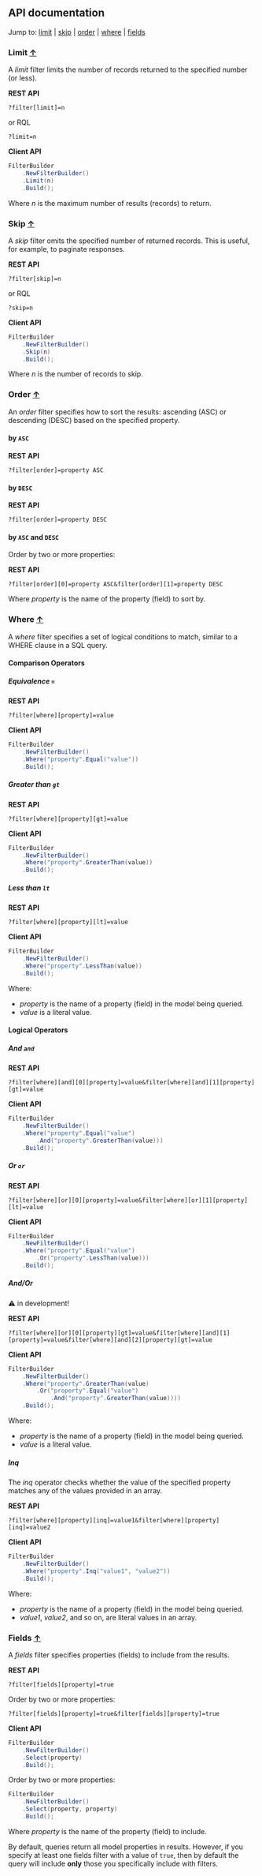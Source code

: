 ## API documentation

Jump to:
  [limit](#limit-) |
  [skip](#skip-) |
  [order](#order-) |
  [where](#where-) |
  [fields](#fields-)

### Limit [&uarr;](#api-documentation)

A *limit* filter limits the number of records returned to the specified number (or less).

**REST API**

```
?filter[limit]=n
```

or RQL

```
?limit=n
```

**Client API**

``` cs
FilterBuilder
    .NewFilterBuilder()
    .Limit(n)
    .Build();
```

Where *n* is the maximum number of results (records) to return.

### Skip [&uarr;](#api-documentation)

A *skip* filter omits the specified number of returned records. This is useful, for example, to paginate responses.

**REST API**

```
?filter[skip]=n
```

or RQL

```
?skip=n
```

**Client API**

``` cs
FilterBuilder
    .NewFilterBuilder()
    .Skip(n)
    .Build();
```

Where *n* is the number of records to skip.

### Order [&uarr;](#api-documentation)

An *order* filter specifies how to sort the results: ascending (ASC) or descending (DESC) based on the specified property.

#### by `ASC`

**REST API**

```
?filter[order]=property ASC
```

#### by `DESC`

**REST API**

```
?filter[order]=property DESC
```

#### by `ASC` and `DESC`

Order by two or more properties:

**REST API**

```
?filter[order][0]=property ASC&filter[order][1]=property DESC
```

Where *property* is the name of the property (field) to sort by. 

### Where [&uarr;](#api-documentation)

A *where* filter specifies a set of logical conditions to match, similar to a WHERE clause in a SQL query.

#### Comparison Operators

##### Equivalence `=`

**REST API**

```
?filter[where][property]=value
```

**Client API**

``` cs
FilterBuilder
    .NewFilterBuilder()
    .Where("property".Equal("value"))
    .Build();
```

##### Greater than `gt`

**REST API**

```
?filter[where][property][gt]=value
```

**Client API**

``` cs
FilterBuilder
    .NewFilterBuilder()
    .Where("property".GreaterThan(value))
    .Build();
```

##### Less than `lt`

**REST API**

```
?filter[where][property][lt]=value
```

**Client API**

``` cs
FilterBuilder
    .NewFilterBuilder()
    .Where("property".LessThan(value))
    .Build();
```

Where:

 - *property* is the name of a property (field) in the model being queried.
 - *value* is a literal value. 

#### Logical Operators

##### And `and`

**REST API**

```
?filter[where][and][0][property]=value&filter[where][and][1][property][gt]=value
```

**Client API**

``` cs
FilterBuilder
    .NewFilterBuilder()
    .Where("property".Equal("value")
        .And("property".GreaterThan(value)))
    .Build();
```

##### Or `or`

**REST API**

```
?filter[where][or][0][property]=value&filter[where][or][1][property][lt]=value
```

**Client API**

``` cs
FilterBuilder
    .NewFilterBuilder()
    .Where("property".Equal("value")
        .Or("property".LessThan(value)))
    .Build();
```

##### And/Or

&#9888; in development!

**REST API**

```
?filter[where][or][0][property][gt]=value&filter[where][and][1][property]=value&filter[where][and][2][property][gt]=value
```

**Client API**

``` cs
FilterBuilder
    .NewFilterBuilder()
    .Where("property".GreaterThan(value)
        .Or("property".Equal("value")
            .And("property".GreaterThan(value))))
    .Build();
```

Where:

 - *property* is the name of a property (field) in the model being queried.
 - *value* is a literal value. 

##### Inq

The *inq* operator checks whether the value of the specified property matches any of the values provided in an array.

**REST API**

```
?filter[where][property][inq]=value1&filter[where][property][inq]=value2
```

**Client API**

``` cs
FilterBuilder
    .NewFilterBuilder()
    .Where("property".Inq("value1", "value2"))
    .Build();
```

Where:

 - *property* is the name of a property (field) in the model being queried.
 - *value1*, *value2*, and so on, are literal values in an array. 

### Fields [&uarr;](#api-documentation)

A *fields* filter specifies properties (fields) to include from the results.

**REST API**

```
?filter[fields][property]=true
```

Order by two or more properties:

```
?filter[fields][property]=true&filter[fields][property]=true
```

**Client API**

``` cs
FilterBuilder
    .NewFilterBuilder()
    .Select(property)
    .Build();
```

Order by two or more properties:

``` cs
FilterBuilder
    .NewFilterBuilder()
    .Select(property, property)
    .Build();
```

Where *property* is the name of the property (field) to include.

By default, queries return all model properties in results. However, if you specify at least one fields filter with a value of `true`, then by default the query will include **only** those you specifically include with filters.
